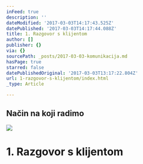 ```yaml
---
inFeed: true
description: ''
dateModified: '2017-03-03T14:17:43.525Z'
datePublished: '2017-03-03T14:17:44.088Z'
title: 1. Razgovor s klijentom
author: []
publisher: {}
via: {}
sourcePath: _posts/2017-03-03-komunikacija.md
hasPage: true
starred: false
datePublishedOriginal: '2017-03-03T13:17:22.804Z'
url: 1-razgovor-s-klijentom/index.html
_type: Article

---
```

## Način na koji radimo
![](https://the-grid-user-content.s3-us-west-2.amazonaws.com/9a0ad8e0-b22a-491e-ae3f-b8f4c3869d94.jpg)

# 1\. Razgovor s klijentom